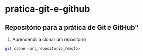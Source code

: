 # pratica-git-e-github
## Repositório para a prática de Git e GitHub"

1. Aprendendo a clonar um repositorio

```bash
git clone <url_repositorio_remoto>
```